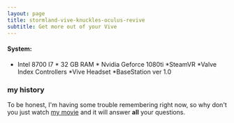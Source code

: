 ```yaml
---
layout: page
title: stormland-vive-knuckles-oculus-revive
subtitle: Get more out of your Vive
---
```


#### System:  
* Intel 8700 I7 * 32 GB RAM * Nvidia Geforce 1080ti *SteamVR *Valve Index Controllers *Vive Headset *BaseStation ver 1.0

### my history

To be honest, I'm having some trouble remembering right now, so why don't you just watch [my movie](https://en.wikipedia.org/wiki/The_Princess_Bride_%28film%29) and it will answer **all** your questions.
